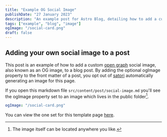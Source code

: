 ```yaml
---
title: "Example OG Social Image"
publishDate: "27 January 2023"
description: "An example post for Astro Blog, detailing how to add a custom social image card in the front matter"
tags: ["example", "blog", "image"]
ogImage: "/social-card.png"
draft: false
---
```


## Adding your own social image to a post

This post is an example of how to add a custom [open graph](https://ogp.me/) social image, also known as an OG image, to a blog post.
By adding the optional ogImage property to the front matter of a post, you opt out of [satori](https://github.com/vercel/satori) automatically generating an image for this page.

If you open this markdown file `src/content/post/social-image.md` you'll see the ogImage property set to an image which lives in the public folder[^1].

```yaml
ogImage: "/social-card.png"
```

You can view the one set for this template page [here](https://xkeshav.com/social-card.png).

[^1]: The image itself can be located anywhere you like.
